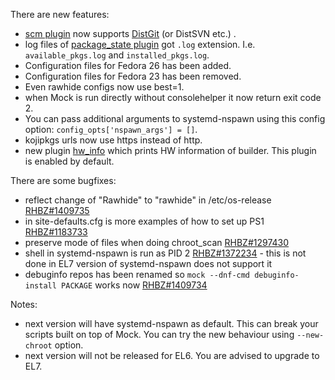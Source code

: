 There are new features:

* [scm plugin](Plugin-Scm) now supports [DistGit](https://github.com/release-engineering/dist-git/) (or DistSVN etc.) .
* log files of [package_state plugin](Plugin-PackageState) got `.log` extension. I.e. `available_pkgs.log` and `installed_pkgs.log`.
* Configuration files for Fedora 26 has been added.
* Configuration files for Fedora 23 has been removed.
* Even rawhide configs now use best=1.
* when Mock is run directly without consolehelper it now return exit code 2.
* You can pass additional arguments to systemd-nspawn using this config option: `config_opts['nspawn_args'] = []`.
* kojipkgs urls now use https instead of http.
* new plugin [hw_info](Plugin-HwInfo) which prints HW information of builder. This plugin is enabled by default.

There are some bugfixes:

* reflect change of "Rawhide" to "rawhide" in /etc/os-release [RHBZ#1409735](https://bugzilla.redhat.com/show_bug.cgi?id=1409735)
* in site-defaults.cfg is more examples of how to set up PS1 [RHBZ#1183733](https://bugzilla.redhat.com/show_bug.cgi?id=1183733)
* preserve mode of files when doing chroot_scan [RHBZ#1297430](https://bugzilla.redhat.com/show_bug.cgi?id=1297430)
* shell in systemd-nspawn is run as PID 2 [RHBZ#1372234](https://bugzilla.redhat.com/show_bug.cgi?id=1372234) - this is not done in EL7 version of systemd-nspawn does not support it
* debuginfo repos has been renamed so `mock --dnf-cmd debuginfo-install PACKAGE` works now [RHBZ#1409734](https://bugzilla.redhat.com/show_bug.cgi?id=1409734)

Notes:

* next version will have systemd-nspawn as default. This can break your scripts built on top of Mock. You can try the new behaviour using `--new-chroot` option.
* next version will not be released for EL6. You are advised to upgrade to EL7.
